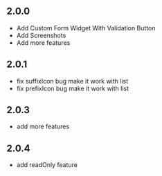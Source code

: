 ## 2.0.0

* Add Custom Form Widget With Validation Button
* Add Screenshots
* Add more features

## 2.0.1

* fix  suffixIcon bug make it work with list
* fix  prefixIcon bug make it work with list

## 2.0.3

* add more features


## 2.0.4

* add readOnly feature




